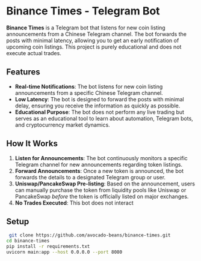 # Binance Times - Telegram Bot

**Binance Times** is a Telegram bot that listens for new coin listing announcements from a Chinese Telegram channel. The bot forwards the posts with minimal latency, allowing you to get an early notification of upcoming coin listings. This project is purely educational and does not execute actual trades.

## Features

- **Real-time Notifications**: The bot listens for new coin listing announcements from a specific Chinese Telegram channel.
- **Low Latency**: The bot is designed to forward the posts with minimal delay, ensuring you receive the information as quickly as possible.
- **Educational Purpose**: The bot does not perform any live trading but serves as an educational tool to learn about automation, Telegram bots, and cryptocurrency market dynamics.
  
## How It Works

1. **Listen for Announcements**: The bot continuously monitors a specific Telegram channel for new announcements regarding token listings.
2. **Forward Announcements**: Once a new token is announced, the bot forwards the details to a designated Telegram group or user.
3. **Uniswap/PancakeSwap Pre-listing**: Based on the announcement, users can manually purchase the token from liquidity pools like Uniswap or PancakeSwap *before* the token is officially listed on major exchanges.
4. **No Trades Executed**: This bot does not interact 

## Setup 

```bash
 git clone https://github.com/avocado-beans/binance-times.git
cd binance-times
pip install -r requirements.txt
uvicorn main:app --host 0.0.0.0 --port 8080
```
